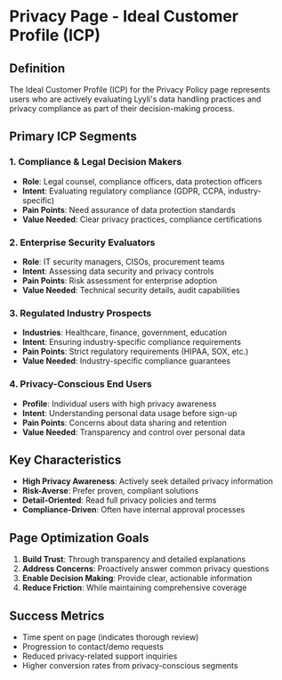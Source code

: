 # Privacy Page - Ideal Customer Profile (ICP)

## Definition
The Ideal Customer Profile (ICP) for the Privacy Policy page represents users who are actively evaluating Lyyli's data handling practices and privacy compliance as part of their decision-making process.

## Primary ICP Segments

### 1. **Compliance & Legal Decision Makers**
- **Role**: Legal counsel, compliance officers, data protection officers
- **Intent**: Evaluating regulatory compliance (GDPR, CCPA, industry-specific)
- **Pain Points**: Need assurance of data protection standards
- **Value Needed**: Clear privacy practices, compliance certifications

### 2. **Enterprise Security Evaluators**
- **Role**: IT security managers, CISOs, procurement teams
- **Intent**: Assessing data security and privacy controls
- **Pain Points**: Risk assessment for enterprise adoption
- **Value Needed**: Technical security details, audit capabilities

### 3. **Regulated Industry Prospects**
- **Industries**: Healthcare, finance, government, education
- **Intent**: Ensuring industry-specific compliance requirements
- **Pain Points**: Strict regulatory requirements (HIPAA, SOX, etc.)
- **Value Needed**: Industry-specific compliance guarantees

### 4. **Privacy-Conscious End Users**
- **Profile**: Individual users with high privacy awareness
- **Intent**: Understanding personal data usage before sign-up
- **Pain Points**: Concerns about data sharing and retention
- **Value Needed**: Transparency and control over personal data

## Key Characteristics
- **High Privacy Awareness**: Actively seek detailed privacy information
- **Risk-Averse**: Prefer proven, compliant solutions
- **Detail-Oriented**: Read full privacy policies and terms
- **Compliance-Driven**: Often have internal approval processes

## Page Optimization Goals
1. **Build Trust**: Through transparency and detailed explanations
2. **Address Concerns**: Proactively answer common privacy questions
3. **Enable Decision Making**: Provide clear, actionable information
4. **Reduce Friction**: While maintaining comprehensive coverage

## Success Metrics
- Time spent on page (indicates thorough review)
- Progression to contact/demo requests
- Reduced privacy-related support inquiries
- Higher conversion rates from privacy-conscious segments